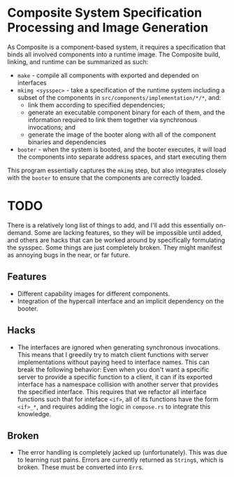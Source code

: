 # Composite System Specification Processing and Image Generation

As Composite is a component-based system, it requires a specification that binds all involved components into a runtime image.
The Composite build, linking, and runtime can be summarized as such:

- `make` - compile all components with exported and depended on interfaces
- `mkimg <sysspec>` - take a specification of the runtime system including a subset of the components in `src/components/implementation/*/*`, and:
	- link them according to specified dependencies;
	- generate an executable component binary for each of them, and the information required to link them together via synchronous invocations; and
	- generate the image of the booter along with all of the component binaries and dependencies
- `booter` - when the system is booted, and the booter executes, it will load the components into separate address spaces, and start executing them

This program essentially captures the `mkimg` step, but also integrates closely with the `booter` to ensure that the components are correctly loaded.

# TODO

There is a relatively long list of things to add, and I'll add this essentially on-demand.
Some are lacking features, so they will be impossible until added, and others are hacks that can be worked around by specifically formulating the sysspec.
Some things are just completely broken.
They might manifest as annoying bugs in the near, or far future.

## Features

- Different capability images for different components.
- Integration of the hypercall interface and an implicit dependency on the booter.

## Hacks

- The interfaces are ignored when generating synchronous invocations.
	This means that I greedily try to match client functions with server implementations without paying heed to interface names.
	This can break the following behavior: Even when you don't want a specific server to provide a specific function to a client, it can if its exported interface has a namespace collision with another server that provides the specified interface.
	This requires that we refactor all interface functions such that for inteface `<if>`, all of its functions have the form `<if>_*`, and requires adding the logic in `compose.rs` to integrate this knowledge.

## Broken

- The error handling is completely jacked up (unfortunately).
	This was due to learning rust pains.
	Errors are currently returned as `String`s, which is broken.
	These must be converted into `Err`s.
